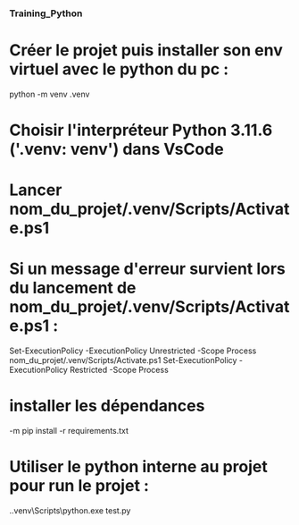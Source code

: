 ### Training_Python

# Créer le projet puis installer son env virtuel avec le python du pc :
python -m venv .venv 

# Choisir l'interpréteur Python 3.11.6 ('.venv: venv') dans VsCode

# Lancer nom_du_projet/.venv/Scripts/Activate.ps1

# Si un message d'erreur survient lors du lancement de nom_du_projet/.venv/Scripts/Activate.ps1 :
Set-ExecutionPolicy -ExecutionPolicy Unrestricted -Scope Process
nom_du_projet/.venv/Scripts/Activate.ps1
Set-ExecutionPolicy -ExecutionPolicy Restricted -Scope Process

# installer les dépendances
-m pip install -r requirements.txt

# Utiliser le python interne au projet pour run le projet : 
.\.venv\Scripts\python.exe test.py


